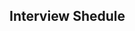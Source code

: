 ## Interview Shedule

<!--
<tale>
  <tr>
    <th></th>
    <th>Friday, May 27th</th>
    <th>Tuesday, May 31st</th>
    <th>Wednesday, June 1st</th>
    <th>Thursday, June 2nd</th>
  </tr>
  <tr>
    <td><strong>9:30 AM</strong></td>
    <td>Jackie <i>B</i>
    </td>    
    <td>      John <em>C </em>
 
    </td>    
    <td>  
    <em>C </em>
    </td>
    <td><em>C </em>    
      
    </td>
  </tr>
  <tr>
    <td><strong>10:15 AM</strong></td>
    <td><i>B</i>
    
    </td>
    <td><em>C </em>
    
    </td>  
    <td><em>C </em>
     
    </td>
    <td><em>C </em>
     
    </td>
  </tr>
  <tr>
    <td><strong>11:00 AM</strong></td>
    <td><em>T </em>
    t
    </td>
    <td><em>T </em>
    t
    </td>  
    <td><i>B</i>
     
    </td>
    <td><i>B</i>
     
    </td>
  </tr>
  <tr>
    <td><strong>11:45 AM</strong></td>
    <td><em>T </em>
    
    </td>
    <td><em>T </em>
    
    </td>  
    <td><i>B</i>
     
    </td>
    <td><i>B</i>
     
    </td>
  </tr>
  <tr>
    <td><strong>1:30 PM</strong></td>
    <td>
    --
    </td>
    <td><i>B</i>
    
    </td>  
    <td>
    --
    </td>
    <td>
    --
    </td>
  </tr>
  <tr>
    <td><strong>2:15 PM</strong></td>
    <td>
    --
    </td>
    <td><i>B</i>
    
    </td>  
    <td>
    --
    </td>
    <td>
    --
    </td>
  </tr>
  <tr>
    <td><strong>3:00 PM</strong></td>
    <td>
    --
    </td>
    <td><i>B</i>
    
    </td>  
    <td>
    --
    </td>
    <td>
    --
    </td>
  </tr>
  <tr>
    <td><strong>3:45 PM</strong></td>
    <td>
    --
    </td>
    <td><i>B</i>
    
    </td>  
    <td>
    --
    </td>
    <td>
    --
    </td>
  </tr>
</tale>-->
